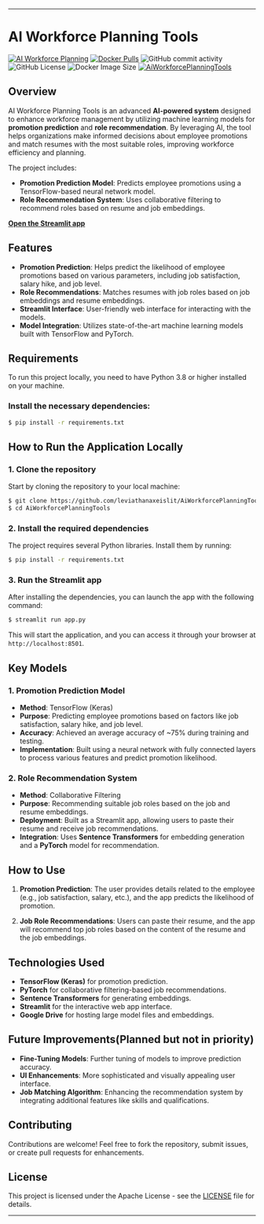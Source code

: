 
---

# AI Workforce Planning Tools

[![AI Workforce Planning](https://static.streamlit.io/badges/streamlit_badge_black_white.svg)](https://aiworkforceplanningtool.streamlit.app/) 
[![Docker Pulls](https://img.shields.io/docker/pulls/leviathanaxeislit/aiworkforceplanningtools?style=plastic&logo=docker&logoColor=blue&logoSize=auto)](https://hub.docker.com/repository/docker/leviathanaxeislit/aiworkforceplanningtools/general)
![GitHub commit activity](https://img.shields.io/github/commit-activity/w/leviathanaxeislit/AiWorkforcePlanningTools?style=plastic&logo=github)
![GitHub License](https://img.shields.io/github/license/leviathanaxeislit/AiWorkforcePlanningTools?style=plastic&logo=apachelucene)
![Docker Image Size](https://img.shields.io/docker/image-size/leviathanaxeislit/aiworkforceplanningtools?arch=amd64&style=plastic&logo=docker)
[![AiWorkforcePlanningTools](https://github.com/leviathanaxeislit/AiWorkforcePlanningTools/actions/workflows/main.yml/badge.svg)](https://github.com/leviathanaxeislit/AiWorkforcePlanningTools/actions/workflows/main.yml)

## Overview

AI Workforce Planning Tools is an advanced **AI-powered system** designed to enhance workforce management by utilizing machine learning models for **promotion prediction** and **role recommendation**. By leveraging AI, the tool helps organizations make informed decisions about employee promotions and match resumes with the most suitable roles, improving workforce efficiency and planning.

The project includes:
- **Promotion Prediction Model**: Predicts employee promotions using a TensorFlow-based neural network model.
- **Role Recommendation System**: Uses collaborative filtering to recommend roles based on resume and job embeddings.

[**Open the Streamlit app**](https://aiworkforceplanningtool.streamlit.app/)

## Features

- **Promotion Prediction**: Helps predict the likelihood of employee promotions based on various parameters, including job satisfaction, salary hike, and job level.
- **Role Recommendations**: Matches resumes with job roles based on job embeddings and resume embeddings.
- **Streamlit Interface**: User-friendly web interface for interacting with the models.
- **Model Integration**: Utilizes state-of-the-art machine learning models built with TensorFlow and PyTorch.

## Requirements

To run this project locally, you need to have Python 3.8 or higher installed on your machine.

### Install the necessary dependencies:

```bash
$ pip install -r requirements.txt
```

## How to Run the Application Locally

### 1. Clone the repository

Start by cloning the repository to your local machine:

```bash
$ git clone https://github.com/leviathanaxeislit/AiWorkforcePlanningTools.git
$ cd AiWorkforcePlanningTools
```

### 2. Install the required dependencies

The project requires several Python libraries. Install them by running:

```bash
$ pip install -r requirements.txt
```

### 3. Run the Streamlit app

After installing the dependencies, you can launch the app with the following command:

```bash
$ streamlit run app.py
```

This will start the application, and you can access it through your browser at `http://localhost:8501`.

## Key Models

### 1. Promotion Prediction Model
- **Method**: TensorFlow (Keras)
- **Purpose**: Predicting employee promotions based on factors like job satisfaction, salary hike, and job level.
- **Accuracy**: Achieved an average accuracy of ~75% during training and testing.
- **Implementation**: Built using a neural network with fully connected layers to process various features and predict promotion likelihood.

### 2. Role Recommendation System
- **Method**: Collaborative Filtering
- **Purpose**: Recommending suitable job roles based on the job and resume embeddings.
- **Deployment**: Built as a Streamlit app, allowing users to paste their resume and receive job recommendations.
- **Integration**: Uses **Sentence Transformers** for embedding generation and a **PyTorch** model for recommendation.

## How to Use

1. **Promotion Prediction**: The user provides details related to the employee (e.g., job satisfaction, salary, etc.), and the app predicts the likelihood of promotion.
   
2. **Job Role Recommendations**: Users can paste their resume, and the app will recommend top job roles based on the content of the resume and the job embeddings.

## Technologies Used

- **TensorFlow (Keras)**  for promotion prediction.
- **PyTorch** for collaborative filtering-based job recommendations.
- **Sentence Transformers** for generating embeddings.
- **Streamlit** for the interactive web app interface.
- **Google Drive** for hosting large model files and embeddings.

## Future Improvements(Planned but not in priority)

- **Fine-Tuning Models**: Further tuning of models to improve prediction accuracy.
- **UI Enhancements**: More sophisticated and visually appealing user interface.
- **Job Matching Algorithm**: Enhancing the recommendation system by integrating additional features like skills and qualifications.

## Contributing

Contributions are welcome! Feel free to fork the repository, submit issues, or create pull requests for enhancements.

## License

This project is licensed under the Apache License - see the [LICENSE](LICENSE) file for details.

---
